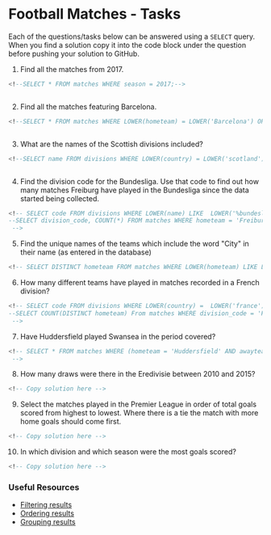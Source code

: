 # Football Matches - Tasks

Each of the questions/tasks below can be answered using a `SELECT` query. When you find a solution copy it into the code block under the question before pushing your solution to GitHub.

1) Find all the matches from 2017.

```sql
<!--SELECT * FROM matches WHERE season = 2017;-->



```

2) Find all the matches featuring Barcelona.

```sql
<!--SELECT * FROM matches WHERE LOWER(hometeam) = LOWER('Barcelona') OR LOWER(awayteam) = LOWER('Barcelona');-->



```

3) What are the names of the Scottish divisions included?

```sql
<!--SELECT name FROM divisions WHERE LOWER(country) = LOWER('scotland');-->



```

4) Find the division code for the Bundesliga. Use that code to find out how many matches Freiburg have played in the Bundesliga since the data started being collected.

```sql
<!-- SELECT code FROM divisions WHERE LOWER(name) LIKE  LOWER('%bundesliga%');
--SELECT division_code, COUNT(*) FROM matches WHERE hometeam = 'Freiburg' OR awayteam = 'Freiburg' GROUP BY division_code; 
 -->


```

5) Find the unique names of the teams which include the word "City" in their name (as entered in the database)

```sql
<!-- SELECT DISTINCT hometeam FROM matches WHERE LOWER(hometeam) LIKE LOWER('%city%');  -->


```

6) How many different teams have played in matches recorded in a French division?

```sql
<!-- SELECT code FROM divisions WHERE LOWER(country) =  LOWER('france')
--SELECT COUNT(DISTINCT hometeam) From matches WHERE division_code = 'F1' OR division_code = 'F2';
 -->


```

7) Have Huddersfield played Swansea in the period covered?

```sql
<!-- SELECT * FROM matches WHERE (hometeam = 'Huddersfield' AND awayteam = 'Swansea')OR (hometeam = 'Swansea' AND awayteam = 'Huddersfield');
 -->


```

8) How many draws were there in the Eredivisie between 2010 and 2015?

```sql
<!-- Copy solution here -->


```

9) Select the matches played in the Premier League in order of total goals scored from highest to lowest. Where there is a tie the match with more home goals should come first.

```sql
<!-- Copy solution here -->


```

10) In which division and which season were the most goals scored?

```sql
<!-- Copy solution here -->


```

### Useful Resources

- [Filtering results](https://www.w3schools.com/sql/sql_where.asp)
- [Ordering results](https://www.w3schools.com/sql/sql_orderby.asp)
- [Grouping results](https://www.w3schools.com/sql/sql_groupby.asp)
